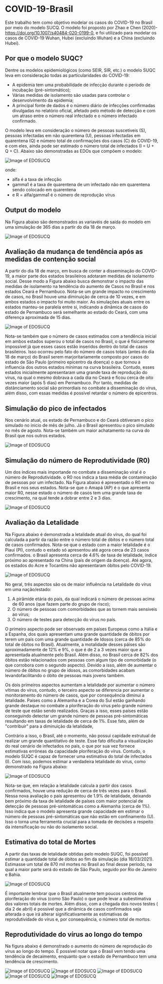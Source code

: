 # COVID-19-Brasil

Este trabalho tem como objetivo modelar os casos do COVID-19 no Brasil por meio do modelo SUCQ. O modelo foi proposto por Zhao e Chen (2020)- https://doi.org/10.1007/s40484-020-0199-0, e foi utilizado para modelar os casos de COVID-19 Wuhan, Hubei (excluindo Wuhan) e a China (excluindo Hubei).

## Por que o modelo SUQC?

Dentre os modelos epidemiológicos (como SEIR, SIR, etc.) o modelo SUQC leva em consideração todas as particularidades do COVID-19:

* A epidemia tem uma probabilidade de infecção durante o período de incubação (pré-sintomático);
* Várias medidas de isolamento são usadas para controlar o desenvolvimento da epidemia; 
* A principal fonte de dados é o número diário de infecções confirmadas divulgadas no relatório oficial, afetado pelo método de detecção e com um atraso entre o número real infectado e o número infectado confirmado. 


O modelo leva em consideração o número de pessoas suscetíveis (S), pessoas infectadas em não quarentena (U), pessoas infectadas em quarentena (Q) e número total de confirmações dos casos (C) do COVID-19, e com eles, ainda pode ser estimado o número total de infectados (I = U + Q + C). Abaixo são demonstradas as EDOs que compõem o modelo: 

![Image of EDOSUCQ](https://github.com/ravellys/COVID-19-Brasil/blob/master/eq_SUCQ.JPG)

onde:
* alfa é a taxa de infecção
* gamma1 é a taxa de quarentena de um infectado não em quarentena sendo colocado em quarentena
* e R = alfa/gamma1 é o número de reprodução vírus

## Output do modelo 
Na Figura abaixo são demonstrados as variavéis de saída do modelo em uma simulação de 365 dias a partir do dia 18 de março.

![Image of EDOSUCQ](https://github.com/ravellys/COVID-19-Brasil/blob/master/plot_sucq/COVID-19%20Brasil.png)
  
## Avaliação da mudança de tendência após as medidas de contenção social

A partir do dia 18 de março, em busca de conter a disseminação do COVID-19, a maior parte dos estados brasileiros adotaram medidas de isolamento social. Desse modo a Figura abaixo busca demonstrar o impacto  das medidas de isolamento na tendência do aumento de Casos no Brasil e nos estados Ceará e Pernambuco. Nota-se um grande impacto no crescimento de casos, no Brasil houve uma diminuição de cerca de 10 vezes, e em ambos estados o impacto foi muito maior. As simulações atuais entre os estados manteu-se paralela entre si, indicando a dinâmica de casos do estado de Pernambuco será semelhante ao estado do Ceará, com uma diferença aproximada de 15 dias.

![Image of EDOSUCQ](https://github.com/ravellys/COVID-19-Brasil/blob/master/imagens/cum_cases.png)

Nota-se também que o número de casos estimados com a tendência inicial em ambos estados superou o total de casos no Brasil, o que é fisicamente impossível já que esses casos estão inseridos dentro do total de casos brasileiros. Isso ocorreu pelo fato do número de casos totais (antes do dia 18 de março) do Brasil serem marjoritariamente composto por casos do estado de São Paulo (primeiro epicentro da doença) o que tornou a influencia dos outros estados mínimas na curva brasileira. Contudo, esses estados inicialmente apresentaram uma grande taxa de reprodução do vírus, na qual o mesmo dobrava a cada dia no Ceará e ficou cerca de oito vezes maior (após 5 dias) em Pernambuco. Por tanto, medidas de distânciamento social são primordiais no combate a disseminação do vírus, além disso, com essas medidas é possível retardar o número de epicentros.

## Simulação do pico de infectados

Nos cenário atual, os estado de Pernambuco e do Ceará obtiveram o pico simulado no ínicio de mês de julho. Já o Brasil apresentou o pico simulado no mês de agosto. Nota-se também um maior achatamento na curva do Brasil que nos outros estados.

![Image of EDOSUCQ](https://github.com/ravellys/COVID-19-Brasil/blob/master/imagens/daily_cases/daily_cases.png)

## Simulação do número de Reprodutividade (R0)

Um dos índices mais importande no combate a disseminação viral é o número de Reprodutividade. o R0 nos indica a taxa média de contaminação de pessoas por um infectado. Na Figura abaixo é apresentado o R0 em no Brasil e nos seus estados. Nota-se que o Amapá (AP) é o que apresenta maior R0, nesse estado o número de casos tem uma grande taxa de crescimento, na qual tende a dobrar entre 2 e 3 dias.

![Image of EDOSUCQ](https://github.com/ravellys/COVID-19-Brasil/blob/master/imagens/R0.png)

## Avaliação da Letalidade 

Na Figura abaixo é demonstrada a letalidade atual do vírus, do qual foi calculada a partir da razão entre o número total de óbitos e o número total de casos confirmados. Nota-se que o estado com a maior letalidade é o Piauí (PI), contudo o estado só apresentou até agora cerca de 23 casos confirmados. o Brasil apresenta cerca de 4.6% de taxa de letalidade, índice próximo ao apresentado na China (país de origem da doença). Até agora, os estados do Acre e Tocantins não apresentaram óbitos pelo COVID-19.

![Image of EDOSUCQ](https://github.com/ravellys/COVID-19-Brasil/blob/master/imagens/mortality.png)

No geral, três aspectos são os de maior influência na Letalidade do vírus em uma nação/estado:

1. A pirâmide etária do país, da qual indicará o número de pessoas acima de 60 anos (que fazem parte do grupo de risco);
2. O número de pessoas com comorbidades que as tornem mais sensiveis ao vírus;
3. O número de testes para detecção do vírus no país.

O primeiro aspecto pode ser observado em países Europeus como a Itália e a Espanha, dos quais apresentam uma grande quantidade de óbitos por terem um país com uma grande quantidade de Idosos (cerca de 85% do total de óbitos no Brasil). Atualmente, a motalidade desses páises são aproximadamente de 12% e 9%, o que é de 2 a 3 vezes maior que a apresentada atualmente pelo Brasil. Além disso, no Brasil cerca de 82% dos óbitos estão relacionados com pessoas com algum tipo de comorbidade (o que corrobora com o segundo aspecto). Devido a isso, além de aumentar o número de óbitos no grupo de idosos, as comorbidades acabam levandofacilitando o óbito de pessoas mais jovens também.

Os dois primeiros aspectos aumentam a letalidade por aumentar o número vítimas do vírus, contudo, o terceiro aspecto se diferencia por aumentar o monitoramento do número de casos, que por consequência diminui a letalidade. Países como a Alemanha e a Corea do Sul estão ganhando grande destaque no combate a ploriferação do vírus pelo grande número de teste que estão sendo realizados. Graças a isso, esses países estão conseguindo detectar um grande número de pessoas pré-sintomáticas resultando em taxas de letalidade de cerca de 1%. Esse fato, além de "contribuir" para a diminuição da letalidade,

Contrário a isso, o Brasil, até o momento, não possui capidade estrutual de realizar um grande quantitativo de teste. Esse fato dificulta a visualização do real cenário de infectados no país, o que por sua vez fornece estimativas errôneas da capacidade ploriferação do vírus. Contudo, o modelo SUQC é capaz de fornecer uma estimativa do total de infectados (I). Com isso, podemos estimar a verdadeira letalidade do vírus, como demonstrado na Figura abaixo:

![Image of EDOSUCQ](https://github.com/ravellys/COVID-19-Brasil/blob/master/imagens/mortality_real_estimada.png)

Nota-se que, em relação a letalidade calcula a partir dos casos confirmados, houve uma redução de cerca de três vezes para o Brasil. Nessa nova avaliação o país apresentou de 1.9% de letalidade, deixando bem próximo da taxa de letalidade de países com maior potencial de detecção de pessoas pré-sintomáticas como a Alemanha (cerca de 1%). Isso indica que o modelo apresenta grande capacidade em estimar o número de pessoas pré-sintomáticas que não estão em confinamento (U). Isso o torna uma ferramenta crucial para a tomada de decisões a respeito da intensificação ou não do isolamento social. 

## Estimativa do total de Mortes

A partir das taxas de letalidade obtidas pelo modelo SUQC, foi possível estimar a quantidade total de óbitos ao fim da simulação (dia 18/03/2021). Estimasse um total de 870 mil mortes no Brasil ao final desse período, na qual a maior parte será do estado de São Paulo,  seguido por Rio de Janeiro e Bahia. 

![Image of EDOSUCQ](https://github.com/ravellys/COVID-19-Brasil/blob/master/imagens/total%20de%20mortes.png)

É importante lembrar que o Brasil atualmente tem poucos centros de ploriferação do vírus (como São Paulo) o que pode levar a subestimativa dos valores totais de mortes. Além disso, com a chegada dos novos testes ( dia 2 de abril) é possível que a dinâmica de casos confirmados seja alterada o que irá alterar significativamente as estimativas de reprodutividade do vírus e, por consequência, o número total de mortos. 

## Reprodutividade do vírus ao longo do tempo

Na figura abaixo é demonstrado o aumento do número de reprodução do vírus ao longo do tempo. É possível notar que o Brasil vem tendo uma tendência de decaimento, enquanto que o estado de Pernambuco tem uma tendência de crescimento.

![Image of EDOSUCQ](https://github.com/ravellys/COVID-19-Brasil/blob/master/imagens/R0_time/R0_timeBrasil.png)
![Image of EDOSUCQ](https://github.com/ravellys/COVID-19-Brasil/blob/master/imagens/R0_time/R0_timePE.png)
![Image of EDOSUCQ](https://github.com/ravellys/COVID-19-Brasil/blob/master/imagens/R0_time/R0_timeCE.png)
![Image of EDOSUCQ](https://github.com/ravellys/COVID-19-Brasil/blob/master/imagens/R0_time/R0_timeAM.png)
![Image of EDOSUCQ](https://github.com/ravellys/COVID-19-Brasil/blob/master/imagens/R0_time/R0_timeSP.png)










